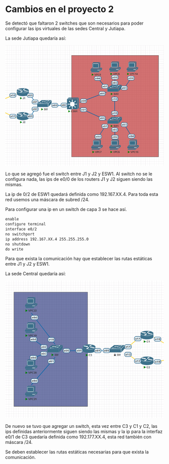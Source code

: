 # Cambios en el proyecto 2

Se detectó que faltaron 2 switches que son necesarios para poder configurar las ips virtuales de las sedes Central y Jutiapa.

La sede Jutiapa quedaría así:

![Alt text](img/Captura%20de%20pantalla%202023-04-25%20105444.png)

Lo que se agregó fue el switch entre J1 y J2 y ESW1. Al switch no se le configura nada, las ips de e0/0 de los routers J1 y J2 siguen siendo las mismas.

La ip de 0/2 de ESW1 quedará definida como 192.167.XX.4. Para toda esta red usemos una máscara de subred /24.

Para configurar una ip en un switch de capa 3 se hace así.

    enable
    configure terminal
    interface e0/2
    no switchport
    ip address 192.167.XX.4 255.255.255.0
    no shutdown
    do write

Para que exista la comunicación hay que establecer las rutas estáticas entre J1 y J2 y ESW1.

La sede Central quedaría así:

![Alt text](img/Captura%20de%20pantalla%202023-04-25%20105855.png)

De nuevo se tuvo que agregar un switch, esta vez entre C3 y C1 y C2, las ips definidas anteriormente siguen siendo las mismas y la ip para la interfaz e0/1 de C3 quedaría definida como 192.177.XX.4, esta red también con máscara /24.

Se deben establecer las rutas estáticas necesarias para que exista la comunicación.
